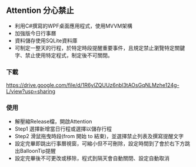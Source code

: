 ## Attention 分心禁止
 - 利用C#撰寫的WPF桌面應用程式，使用MVVM架構
 - 加強版今日行事曆
 - 資料儲存使用SQLite資料庫
 - 可制定一整天的行程，於特定時段提醒重要事件，且規定禁止瀏覽特定關鍵字、禁止使用特定程式，制定後不可關閉。

### 下載
https://drive.google.com/file/d/1R6ylZQUUz6nbl3tAOsGqNLMzhe124g-L/view?usp=sharing

### 使用
 - 解壓縮Release檔，開啟Attention
 - Step1 選擇新增當日行程或選擇以儲存行程
 - Step2 滑鼠拖曳時段(from 開始 to 結束)，並選擇禁止列表及撰寫提醒文字
 - 設定完畢即跳出行事曆視窗，可縮小但不可刪除，設定時間到了會於右下方跳出BalloonTip提醒
 - 設定完畢後不可更改或移除，程式到隔天會自動關閉、設定自動取消
 
